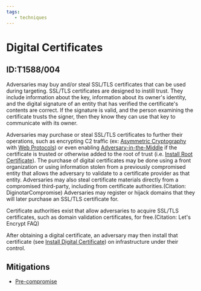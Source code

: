 ```yaml
---
tags:
   - techniques
---
```

# Digital Certificates
## ID:T1588/004
Adversaries may buy and/or steal SSL/TLS certificates that can be used during targeting. SSL/TLS certificates are designed to instill trust. They include information about the key, information about its owner's identity, and the digital signature of an entity that has verified the certificate's contents are correct. If the signature is valid, and the person examining the certificate trusts the signer, then they know they can use that key to communicate with its owner.

Adversaries may purchase or steal SSL/TLS certificates to further their operations, such as encrypting C2 traffic (ex: [Asymmetric Cryptography](/mitre/techniques/T1573/002) with [Web Protocols](/mitre/techniques/T1071/001)) or even enabling [Adversary-in-the-Middle](/mitre/techniques/T1557) if the certificate is trusted or otherwise added to the root of trust (i.e. [Install Root Certificate](/mitre/techniques/T1553/004)). The purchase of digital certificates may be done using a front organization or using information stolen from a previously compromised entity that allows the adversary to validate to a certificate provider as that entity. Adversaries may also steal certificate materials directly from a compromised third-party, including from certificate authorities.(Citation: DiginotarCompromise) Adversaries may register or hijack domains that they will later purchase an SSL/TLS certificate for.

Certificate authorities exist that allow adversaries to acquire SSL/TLS certificates, such as domain validation certificates, for free.(Citation: Let's Encrypt FAQ)

After obtaining a digital certificate, an adversary may then install that certificate (see [Install Digital Certificate](/mitre/techniques/T1608/003)) on infrastructure under their control.
## Mitigations
* [Pre-compromise](/mitre/mitigations/M1056)
